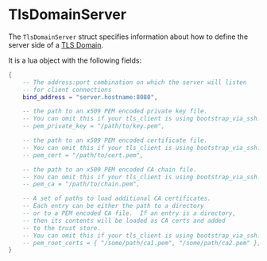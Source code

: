 # TlsDomainServer

The `TlsDomainServer` struct specifies information about how to define
the server side of a [TLS Domain](../../multiplexing.md#tls-domains).

It is a lua object with the following fields:

```lua
{
    -- The address:port combination on which the server will listen
    -- for client connections
    bind_address = "server.hostname:8080",

    -- the path to an x509 PEM encoded private key file.
    -- You can omit this if your tls_client is using bootstrap_via_ssh.
    -- pem_private_key = "/path/to/key.pem",

    -- the path to an x509 PEM encoded certificate file.
    -- You can omit this if your tls_client is using bootstrap_via_ssh.
    -- pem_cert = "/path/to/cert.pem",

    -- the path to an x509 PEM encoded CA chain file.
    -- You can omit this if your tls_client is using bootstrap_via_ssh.
    -- pem_ca = "/path/to/chain.pem",

    -- A set of paths to load additional CA certificates.
    -- Each entry can be either the path to a directory
    -- or to a PEM encoded CA file.  If an entry is a directory,
    -- then its contents will be loaded as CA certs and added
    -- to the trust store.
    -- You can omit this if your tls_client is using bootstrap_via_ssh.
    -- pem_root_certs = { "/some/path/ca1.pem", "/some/path/ca2.pem" },
}
```
